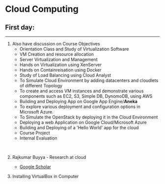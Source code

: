 # Cloud Computing

## First day: 
---
1. Also have discussion on Course Objectives
	- Orientation Class and Study of Virtualization Software
	- VM Creation and resource allocation
	- Server Virtualization and Management
	- Hands on Virtualization using XenServer
	- Hands on Containreisation using Docker
	- Study of Load Balancing using Cloud Analyst
	- To Simulate Cloud Environment by adding datacenters and cloudlets of different Topology
	- To create and access VM instances and demonstrate various components such as EC2, S3, Simple DB, DynomoDB, using AWS
	- Building and Deploying App on Google App Engine/**Aneka**
	- To explore various deployment and configuration options in Microsoft Azure.
	- To Simulate the OpenStack by deploying it in the Cloud Environment
	- Deploying a web Application on Google Cloud/Microsoft Azure
	- Building and Deploying of a 'Hello World' app for the cloud
	- Course Project
	- Internal Evaluation
<br>

2. Rajkumar Buyya - Research at cloud   
	- [Google Scholar](https://scholar.google.com/citations?user=7xN6JqYAAAAJ)


3. Installing VirtualBox in Computer
